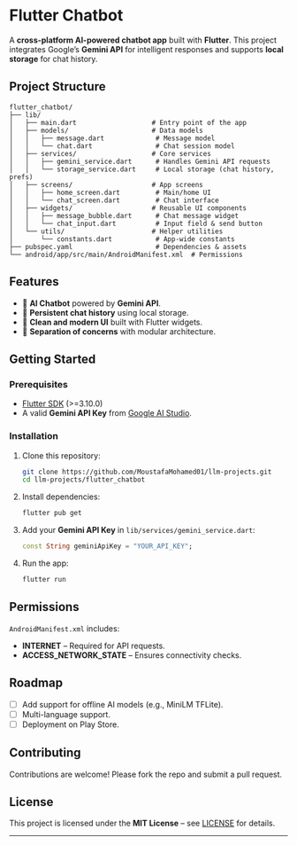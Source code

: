 # Flutter Chatbot

A **cross-platform AI-powered chatbot app** built with **Flutter**. This project integrates Google’s **Gemini API** for intelligent responses and supports **local storage** for chat history.

## Project Structure

```
flutter_chatbot/
├── lib/
│   ├── main.dart                   # Entry point of the app
│   ├── models/                     # Data models
│   │   ├── message.dart             # Message model
│   │   └── chat.dart                # Chat session model
│   ├── services/                   # Core services
│   │   ├── gemini_service.dart      # Handles Gemini API requests
│   │   └── storage_service.dart     # Local storage (chat history, prefs)
│   ├── screens/                    # App screens
│   │   ├── home_screen.dart         # Main/home UI
│   │   └── chat_screen.dart         # Chat interface
│   ├── widgets/                    # Reusable UI components
│   │   ├── message_bubble.dart      # Chat message widget
│   │   └── chat_input.dart          # Input field & send button
│   └── utils/                      # Helper utilities
│       └── constants.dart           # App-wide constants
├── pubspec.yaml                     # Dependencies & assets
└── android/app/src/main/AndroidManifest.xml  # Permissions
```

## Features

* 💬 **AI Chatbot** powered by **Gemini API**.
* 📝 **Persistent chat history** using local storage.
* 📱 **Clean and modern UI** built with Flutter widgets.
* 🔄 **Separation of concerns** with modular architecture.

## Getting Started

### Prerequisites

* [Flutter SDK](https://flutter.dev/docs/get-started/install) (>=3.10.0)
* A valid **Gemini API Key** from [Google AI Studio](https://makersuite.google.com/app/apikey).

### Installation

1. Clone this repository:

   ```bash
   git clone https://github.com/MoustafaMohamed01/llm-projects.git
   cd llm-projects/flutter_chatbot
   ```

2. Install dependencies:

   ```bash
   flutter pub get
   ```

3. Add your **Gemini API Key** in `lib/services/gemini_service.dart`:

   ```dart
   const String geminiApiKey = "YOUR_API_KEY";
   ```

4. Run the app:

   ```bash
   flutter run
   ```

## Permissions

`AndroidManifest.xml` includes:

* **INTERNET** – Required for API requests.
* **ACCESS\_NETWORK\_STATE** – Ensures connectivity checks.

## Roadmap

* [ ] Add support for offline AI models (e.g., MiniLM TFLite).
* [ ] Multi-language support.
* [ ] Deployment on Play Store.

## Contributing

Contributions are welcome! Please fork the repo and submit a pull request.

## License

This project is licensed under the **MIT License** – see [LICENSE](LICENSE) for details.

---

